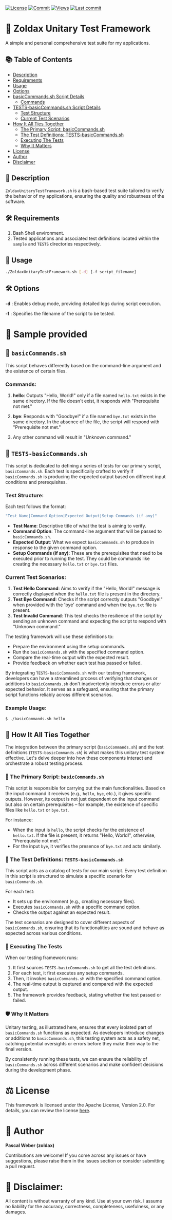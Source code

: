 [![License](https://img.shields.io/github/license/zoldax/ZoldaxUnitaryTestFramework)](LICENSE)  [![Commit](https://img.shields.io/github/commit-activity/t/zoldax/ZoldaxUnitaryTestFramework)](https://github.com/zoldax/ZoldaxUnitaryTestFramework/commits/)  [![Views](https://hits.sh/github.com/zoldax/ZoldaxUnitaryTestFramework.svg)](https://hits.sh/github.com/zoldax/ZoldaxUnitaryTestFramework/) [![Last commit](https://img.shields.io/github/last-commit/zoldax/ZoldaxUnitaryTestFramework/main)](https://github.com/zoldax/ZoldaxUnitaryTestFramework/commits/main)
# 📄 Zoldax Unitary Test Framework

A simple and personal comprehensive test suite for my applications.

## 📚 Table of Contents

- [Description](#-description)
- [Requirements](#-requirements)
- [Usage](#-usage)
- [Options](#-options)
- [basicCommands.sh Script Details](#-basiccommandssh)
    - [Commands](#commands)
- [TESTS-basicCommands.sh Script Details](#-tests-basiccommandssh)
    - [Test Structure](#test-structure)
    - [Current Test Scenarios](#current-test-scenarios)
- [How It All Ties Together](#-how-it-all-ties-together)
    - [The Primary Script: basicCommands.sh](#-the-primary-script-basiccommandssh)
    - [The Test Definitions: TESTS-basicCommands.sh](#-the-test-definitions-tests-basiccommandssh)
    - [Executing The Tests](#-executing-the-tests)
    - [Why It Matters](#-why-it-matters)
- [License](#-license)
- [Author](#-author)
- [Disclaimer](#-Disclaimer)

## 📖 Description

`ZoldaxUnitaryTestFramework.sh` is a bash-based test suite tailored to verify the behavior of my applications, ensuring the quality and robustness of the software.

## 🛠 Requirements

1. Bash Shell environment.
2. Tested applications and associated test definitions located within the `sample` and `TESTS` directories respectively.

## 🚀 Usage

```bash
./ZoldaxUnitaryTestFramework.sh [-d] [-f script_filename]
```

## 🛠 Options

**-d** : Enables debug mode, providing detailed logs during script execution.

**-f** : Specifies the filename of the script to be tested. 

# 📄 Sample provided 

## 📜 `basicCommands.sh`

This script behaves differently based on the command-line argument and the existence of certain files. 

### Commands:

1. **hello**: Outputs "Hello, World!" only if a file named `hello.txt` exists in the same directory. If the file doesn't exist, it responds with "Prerequisite not met."

2. **bye**: Responds with "Goodbye!" if a file named `bye.txt` exists in the same directory. In the absence of the file, the script will respond with "Prerequisite not met."

3. Any other command will result in "Unknown command."

## 🧪 `TESTS-basicCommands.sh`

This script is dedicated to defining a series of tests for our primary script, `basicCommands.sh`. Each test is specifically crafted to verify if `basicCommands.sh` is producing the expected output based on different input conditions and prerequisites.

### Test Structure:

Each test follows the format:
```bash
"Test Name|Command Option|Expected Output|Setup Commands (if any)"
```

- **Test Name**: Descriptive title of what the test is aiming to verify.
- **Command Option**: The command-line argument that will be passed to `basicCommands.sh`.
- **Expected Output**: What we expect `basicCommands.sh` to produce in response to the given command option.
- **Setup Commands (if any)**: These are the prerequisites that need to be executed prior to running the test. They could be commands like creating the necessary `hello.txt` or `bye.txt` files.

### Current Test Scenarios:

1. **Test Hello Command**: Aims to verify if the "Hello, World!" message is correctly displayed when the `hello.txt` file is present in the directory.
2. **Test Bye Command**: Checks if the script correctly outputs "Goodbye!" when provided with the 'bye' command and when the `bye.txt` file is present.
3. **Test Invalid Command**: This test checks the resilience of the script by sending an unknown command and expecting the script to respond with "Unknown command."

The testing framework will use these definitions to:

- Prepare the environment using the setup commands.
- Run the `basicCommands.sh` with the specified command option.
- Compare the real-time output with the expected result.
- Provide feedback on whether each test has passed or failed.

By integrating `TESTS-basicCommands.sh` with our testing framework, developers can have a streamlined process of verifying that changes or additions to `basicCommands.sh` don't inadvertently introduce errors or alter expected behavior. It serves as a safeguard, ensuring that the primary script functions reliably across different scenarios.

### Example Usage:

```bash
$ ./basicCommands.sh hello
```

## 🔄 How It All Ties Together

The integration between the primary script (`basicCommands.sh`) and the test definitions (`TESTS-basicCommands.sh`) is what makes this unitary test system effective. Let's delve deeper into how these components interact and orchestrate a robust testing process.

### 📜 The Primary Script: `basicCommands.sh`

This script is responsible for carrying out the main functionalities. Based on the input command it receives (e.g., `hello`, `bye`, etc.), it gives specific outputs. However, its output is not just dependent on the input command but also on certain prerequisites – for example, the existence of specific files like `hello.txt` or `bye.txt`.

For instance:
- When the input is `hello`, the script checks for the existence of `hello.txt`. If the file is present, it returns "Hello, World!", otherwise, "Prerequisite not met."
- For the input `bye`, it verifies the presence of `bye.txt` and acts similarly.

### 🧐 The Test Definitions: `TESTS-basicCommands.sh`

This script acts as a catalog of tests for our main script. Every test definition in this script is structured to simulate a specific scenario for `basicCommands.sh`.

For each test:
- It sets up the environment (e.g., creating necessary files).
- Executes `basicCommands.sh` with a specific command option.
- Checks the output against an expected result.

The test scenarios are designed to cover different aspects of `basicCommands.sh`, ensuring that its functionalities are sound and behave as expected across various conditions.

### 🚀 Executing The Tests

When our testing framework runs:
1. It first sources `TESTS-basicCommands.sh` to get all the test definitions.
2. For each test, it first executes any setup commands.
3. Then, it invokes `basicCommands.sh` with the specified command option.
4. The real-time output is captured and compared with the expected output.
5. The framework provides feedback, stating whether the test passed or failed.

### 🛡 Why It Matters

Unitary testing, as illustrated here, ensures that every isolated part of `basicCommands.sh` functions as expected. As developers introduce changes or additions to `basicCommands.sh`, this testing system acts as a safety net, catching potential oversights or errors before they make their way to the final version.

By consistently running these tests, we can ensure the reliability of `basicCommands.sh` across different scenarios and make confident decisions during the development phase.

# ⚖️ License

This framework is licensed under the Apache License, Version 2.0. For details, you can review the license [here](LICENSE).

# 👤 Author

**Pascal Weber (zoldax)**

Contributions are welcome! If you come across any issues or have suggestions, please raise them in the issues section or consider submitting a pull request.

# 📜 Disclaimer:

All content is without warranty of any kind. Use at your own risk. I assume no liability for the accuracy, correctness, completeness, usefulness, or any damages.
